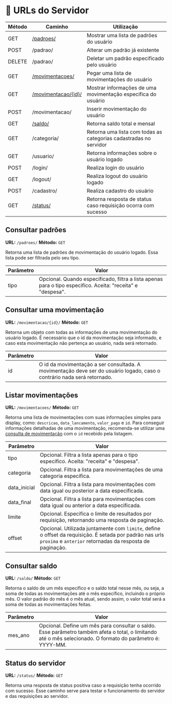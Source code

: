 # 📎 URLs do Servidor

|Método| Caminho | Utilização |
|--|--|--|
|GET|[/padroes/](#consultar-padrões)|Mostrar uma lista de padrões do usuário|padrões|
|POST|/padrao/|Alterar um padrão já existente|
|DELETE|/padrao/|Deletar um padrão especificado pelo usuário|
|GET|[/movimentacoes/](#listar-movimentações)|Pegar uma lista de movimentações do usuário|
|GET|[/movimentacao/{id}/](#consultar-uma-movimentação)|Mostrar informações de uma movimentação especifica do usuário|
|POST|/movimentacao/|Inserir movimentação do usuário|
|GET|[/saldo/](#consultar-saldo)|Retorna saldo total e mensal|
|GET|/categoria/|Retorna uma lista com todas as categorias cadastradas no servidor|
|GET|/usuario/|Retorna informações sobre o usuário logado|
|POST|/login/|Realiza login do usuário|
|GET|/logout/|Realiza logout do usuário logado|
|POST|/cadastro/|Realiza cadastro do usuário|
|GET|[/status/](#status-do-servidor)|Retorna resposta de status caso requisição ocorra com sucesso|

## Consultar padrões
**URL:** `/padroes/`
**Método:** `GET`

Retorna uma lista de padrões de movimentação do usuário logado. Essa lista pode ser filtrada pelo seu tipo.

|Parâmetro|Valor|
|--|--|
|tipo|Opcional. Quando especificado, filtra a lista apenas para o tipo especifico. Aceita: "receita" e "despesa".|


## Consultar uma movimentação
**URL:** `/movimentacao/{id}/`
**Método:** `GET`

Retorna um objeto com todas as informações de uma movimentação do usuário logado. É necessário que o id da movimentação seja informado, e caso esta movimentação não pertença ao usuário, nada será retornado.

|Parâmetro|Valor|
|--|--|
|id|O id da movimentação a ser consultada. A movimentação deve ser do usuário logado, caso o contrário nada será retornado.|


## Listar movimentações
**URL:** `/movimentacoes/`
**Método:** `GET`

Retorna uma lista de movimentações com suas informações simples para display, como: `descricao`, `data_lancamento`, `valor_pago` e `id`. Para conseguir informações detalhadas de uma movimentação, recomenda-se utilizar uma [consulta de movimentação](#consultar-uma-movimentação) com o `id` recebido pela listagem. 

|Parâmetro|Valor|
|--|--|
|tipo|Opcional. Filtra a lista apenas para o tipo especifico. Aceita: "receita" e "despesa".|
|categoria|Opcional. Filtra a lista para movimentações de uma categoria específica.|
|data_inicial|Opcional. Filtra a lista para movimentações com data igual ou posterior a data especificada.|
|data_final|Opcional. Filtra a lista para movimentações com data igual ou anterior a data especificada.|
|limite|Opcional. Especifica o limite de resultados por requisição, retornando uma resposta de paginação.|
|offset|Opcional. Utilizada juntamente com `limite`, define o offset da requisição. É setada por padrão nas urls `proxima` e `anterior` retornadas da resposta de paginação.|


## Consultar saldo
**URL:** `/saldo/`
**Método:** `GET`

Retorna o saldo de um mês específico e o saldo total nesse mês, ou seja, a soma de todas as movimentações até o mês específico, incluindo o próprio mês. O valor padrão do mês é o mês atual, sendo assim, o valor total será a soma de todas as movimentações feitas.

|Parâmetro|Valor|
|--|--|
|mes_ano|Opcional. Define um mês para consultar o saldo. Esse parâmetro também afeta o total, o limitando até o mês selecionado. O formato do parâmetro é: YYYY-MM.|


## Status do servidor
**URL:** `/status/`
**Método:** `GET`

Retorna uma resposta de status positiva caso a requisição tenha ocorrido com sucesso. Esse caminho serve para testar o funcionamento do servidor e das requisições ao servidor.
